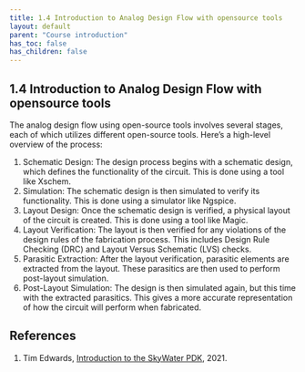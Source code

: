```yaml
---
title: 1.4 Introduction to Analog Design Flow with opensource tools
layout: default
parent: "Course introduction"
has_toc: false
has_children: false
---
```

## 1.4 Introduction to Analog Design Flow with opensource tools

<!-- {: .no_toc }

<details open markdown="block">
  <summary>
    Table of contents
  </summary>
  {: .text-delta }
- TOC
{:toc}
</details> -->

The analog design flow using open-source tools involves several stages, each of which utilizes different open-source tools. Here’s a high-level overview of the process:

1. Schematic Design: The design process begins with a schematic design, which defines the functionality of the circuit. This is done using a tool like Xschem.
2. Simulation: The schematic design is then simulated to verify its functionality. This is done using a simulator like Ngspice.
3. Layout Design: Once the schematic design is verified, a physical layout of the circuit is created. This is done using a tool like Magic.
4. Layout Verification: The layout is then verified for any violations of the design rules of the fabrication process. This includes Design Rule Checking (DRC) and Layout Versus Schematic (LVS) checks.
5. Parasitic Extraction: After the layout verification, parasitic elements are extracted from the layout. These parasitics are then used to perform post-layout simulation.
6. Post-Layout Simulation: The design is then simulated again, but this time with the extracted parasitics. This gives a more accurate representation of how the circuit will perform when fabricated.

## References

1. Tim Edwards, [Introduction to the SkyWater PDK](https://isn.ucsd.edu/courses/beng207/lectures/Tim_Edwards_2021_slides.pdf), 2021.